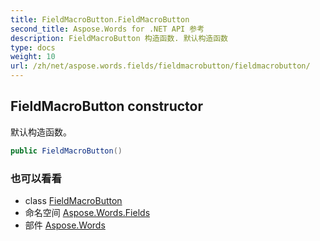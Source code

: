 ```yaml
---
title: FieldMacroButton.FieldMacroButton
second_title: Aspose.Words for .NET API 参考
description: FieldMacroButton 构造函数. 默认构造函数
type: docs
weight: 10
url: /zh/net/aspose.words.fields/fieldmacrobutton/fieldmacrobutton/
---
```

## FieldMacroButton constructor

默认构造函数。

```csharp
public FieldMacroButton()
```

### 也可以看看

* class [FieldMacroButton](../)
* 命名空间 [Aspose.Words.Fields](../../fieldmacrobutton/)
* 部件 [Aspose.Words](../../../)


